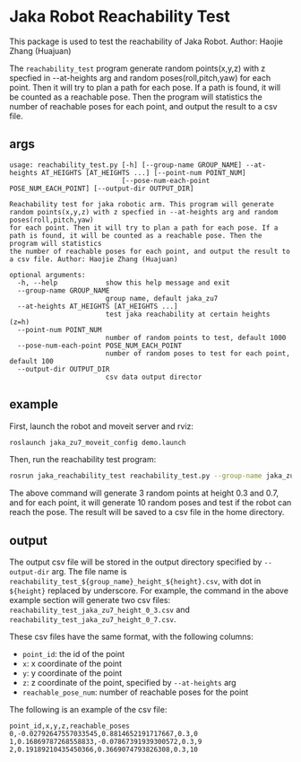 # Jaka Robot Reachability Test
This package is used to test the reachability of Jaka Robot. Author: Haojie Zhang (Huajuan)

The `reachability_test` program generate random points(x,y,z) with z specfied in --at-heights arg and random poses(roll,pitch,yaw) for each point. Then it will try to plan a path for each pose. If a path is found, it will be counted as a reachable pose. Then the program will statistics the number of reachable poses for each point, and output the result to a csv file.

## args
```
usage: reachability_test.py [-h] [--group-name GROUP_NAME] --at-heights AT_HEIGHTS [AT_HEIGHTS ...] [--point-num POINT_NUM]
                            [--pose-num-each-point POSE_NUM_EACH_POINT] [--output-dir OUTPUT_DIR]

Reachability test for jaka robotic arm. This program will generate random points(x,y,z) with z specfied in --at-heights arg and random poses(roll,pitch,yaw)
for each point. Then it will try to plan a path for each pose. If a path is found, it will be counted as a reachable pose. Then the program will statistics
the number of reachable poses for each point, and output the result to a csv file. Author: Haojie Zhang (Huajuan)

optional arguments:
  -h, --help            show this help message and exit
  --group-name GROUP_NAME
                        group name, default jaka_zu7
  --at-heights AT_HEIGHTS [AT_HEIGHTS ...]
                        test jaka reachability at certain heights (z=h)
  --point-num POINT_NUM
                        number of random points to test, default 1000
  --pose-num-each-point POSE_NUM_EACH_POINT
                        number of random poses to test for each point, default 100
  --output-dir OUTPUT_DIR
                        csv data output director
```

## example
First, launch the robot and moveit server and rviz:
```bash
roslaunch jaka_zu7_moveit_config demo.launch
```

Then, run the reachability test program:
```bash
rosrun jaka_reachability_test reachability_test.py --group-name jaka_zu7 --at-heights 0.3 0.7 --point-num 3 --pose-num-each-point 10 --output-dir ~
```
The above command will generate 3 random points at height 0.3 and 0.7, and for each point, it will generate 10 random poses and test if the robot can reach the pose. The result will be saved to a csv file in the home directory.

## output
The output csv file will be stored in the output directory specified by `--output-dir` arg. The file name is `reachability_test_${group_name}_height_${height}.csv`, with dot in `${height}` replaced by underscore. For example, the command in the above example section will generate two csv files: `reachability_test_jaka_zu7_height_0_3.csv` and `reachability_test_jaka_zu7_height_0_7.csv`. 

These csv files have the same format, with the following columns:
- `point_id`: the id of the point
- `x`: x coordinate of the point
- `y`: y coordinate of the point
- `z`: z coordinate of the point, specified by `--at-heights` arg
- `reachable_pose_num`: number of reachable poses for the point

The following is an example of the csv file:
```
point_id,x,y,z,reachable_poses
0,-0.02792647557033545,0.8814652191717667,0.3,0
1,0.16869787268558833,-0.07867391939300572,0.3,9
2,0.19189210435450366,0.3669074793826308,0.3,10
```
